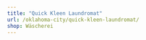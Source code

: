 ```yaml
---
title: "Quick Kleen Laundromat"
url: /oklahoma-city/quick-kleen-laundromat/
shop: Wäscherei
---
```

